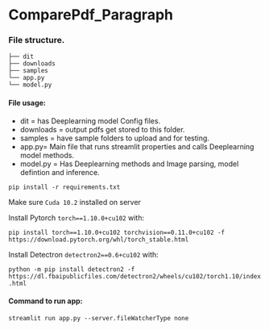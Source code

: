 # ComparePdf_Paragraph

### File structure.
```
├── dit
├── downloads
├── samples
└── app.py
└── model.py
```

#### File usage:
- dit = has Deeplearning model Config files.
- downloads = output pdfs get stored to this folder.
- samples = have sample folders to upload and for testing.
- app.py= Main file that runs streamlit properties and calls Deeplearning model methods.
- model.py = Has Deeplearning methods and Image parsing, model defintion and inference.

`pip install -r requirements.txt`

Make sure `Cuda 10.2` installed on server

Install Pytorch `torch==1.10.0+cu102` with:

`pip install torch==1.10.0+cu102 torchvision==0.11.0+cu102 -f https://download.pytorch.org/whl/torch_stable.html`


Install Detectron `detectron2==0.6+cu102` with:

`python -m pip install detectron2 -f https://dl.fbaipublicfiles.com/detectron2/wheels/cu102/torch1.10/index.html`

#### Command to run app:
`streamlit run app.py --server.fileWatcherType none`